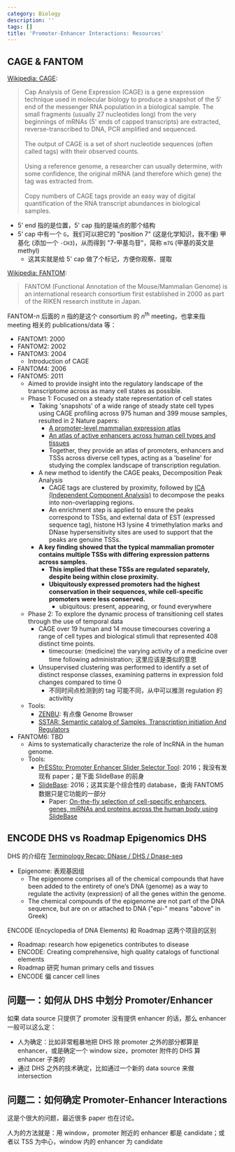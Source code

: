 ```yaml
---
category: Biology
description: ''
tags: []
title: 'Promoter-Enhancer Interactions: Resources'
---
```


## CAGE & FANTOM

[Wikipedia: CAGE](https://en.wikipedia.org/wiki/Cap_analysis_gene_expression):

> Cap Analysis of Gene Expression (CAGE) is a gene expression technique used in molecular biology to produce a snapshot of the 5′ end of the messenger RNA population in a biological sample. The small fragments (usually 27 nucleotides long) from the very beginnings of mRNAs (5' ends of capped transcripts) are extracted, reverse-transcribed to DNA, PCR amplified and sequenced.  
> <br/>
> The output of CAGE is a set of short nucleotide sequences (often called tags) with their observed counts.  
> <br/>
> Using a reference genome, a researcher can usually determine, with some confidence, the original mRNA (and therefore which gene) the tag was extracted from.  
> <br/>
> Copy numbers of CAGE tags provide an easy way of digital quantification of the RNA transcript abundances in biological samples.

- 5' end 指的是位置，5' cap 指的是端点的那个结构
- 5‘ cap 中有一个 `G`，我们可以把它的 "position 7" (这是化学知识，我不懂) 甲基化 (添加一个 `-CH3`)，从而得到 "7-甲基鸟苷"，简称 `m7G` (甲基的英文是 methyl)
    - 这其实就是给 5' cap 做了个标记，方便你观察、提取

[Wikipedia: FANTOM](https://en.wikipedia.org/wiki/FANTOM):

> FANTOM (Functional Annotation of the Mouse/Mammalian Genome) is an international research consortium first established in 2000 as part of the RIKEN research institute in Japan.

FANTOM-$n$ 后面的 $n$ 指的是这个 consortium 的 $n^{\text{th}}$ meeting，也拿来指 meeting 相关的 publications/data 等：

- FANTOM1: 2000
- FANTOM2: 2002
- FANTOM3: 2004
    - Introduction of CAGE
- FANTOM4: 2006
- FANTOM5: 2011
    - Aimed to provide insight into the regulatory landscape of the transcriptome across as many cell states as possible.
    - Phase 1: Focused on a steady state representation of cell states
        - Taking 'snapshots' of a wide range of steady state cell types using CAGE profiling across 975 human and 399 mouse samples, resulted in 2 Nature papers:
            - [A promoter-level mammalian expression atlas](https://www.nature.com/articles/nature13182)
            - [An atlas of active enhancers across human cell types and tissues](https://www.nature.com/articles/nature12787)
            - Together, they provide an atlas of promoters, enhancers and TSSs across diverse cell types, acting as a 'baseline' for studying the complex landscape of transcription regulation.
        - A new method to identify the CAGE peaks, Decomposition Peak Analysis
            - CAGE tags are clustered by proximity, followed by [ICA (Independent Component Analysis)](http://scikit-learn.org/stable/modules/decomposition.html#ica) to decompose the peaks into non-overlapping regions. 
            - An enrichment step is applied to ensure the peaks correspond to TSSs, and external data of EST (expressed sequence tag), histone H3 lysine 4 trimethylation marks and DNase hypersensitivity sites are used to support that the peaks are genuine TSSs.
        - **A key finding showed that the typical mammalian promoter contains multiple TSSs with differing expression patterns across samples.**
            - **This implied that these TSSs are regulated separately, despite being within close proximity.**
            - **Ubiquitously expressed promoters had the highest conservation in their sequences, while cell-specific promoters were less conserved.**
                - ubiquitous: present, appearing, or found everywhere
    - Phase 2: To explore the dynamic process of transitioning cell states through the use of temporal data
        - CAGE over 19 human and 14 mouse timecourses covering a range of cell types and biological stimuli that represented 408 distinct time points.
            - timecourse: (medicine) the varying activity of a medicine over time following administration; 这里应该是类似的意思
        - Unsupervised clustering was performed to identify a set of distinct response classes, examining patterns in expression fold changes compared to time 0
            - 不同时间点检测到的 tag 可能不同，从中可以推测 regulation 的 activitity
    - Tools:
        - [ZENBU](https://zenbu-wiki.gsc.riken.jp/zenbu/wiki/index.php/Main_Page): 有点像 Genome Browser
        - [SSTAR: Semantic catalog of Samples, Transcription initiation And Regulators](http://fantom.gsc.riken.jp/5/sstar/Main_Page)
- FANTOM6: TBD
    - Aims to systematically characterize the role of lncRNA in the human genome.
    - Tools:
        - [PrESSto: Promoter Enhancer Slider Selector Tool](http://pressto.binf.ku.dk/): 2016；我没有发现有 paper；是下面 SlideBase 的前身
        - [SlideBase](http://slidebase.binf.ku.dk/): 2016；这其实是个综合性的 database，查询 FANTOM5 数据只是它功能的一部分
            - Paper: [On-the-fly selection of cell-specific enhancers, genes, miRNAs and proteins across the human body using SlideBase](https://www.ncbi.nlm.nih.gov/pmc/articles/PMC5199134/)

## ENCODE DHS vs Roadmap Epigenomics DHS

DHS 的介绍在 [Terminology Recap: DNase / DHS / Dnase-seq](/biology/2019/01/15/terminology-recap-dnase-dhs-dnase-seq)

- Epigenome: 表观基因组
    - The epigenome comprises all of the chemical compounds that have been added to the entirety of one’s DNA (genome) as a way to regulate the activity (expression) of all the genes within the genome. 
    - The chemical compounds of the epigenome are not part of the DNA sequence, but are on or attached to DNA ("epi-" means "above" in Greek)

ENCODE (Encyclopedia of DNA Elements) 和 Roadmap 这两个项目的区别

- Roadmap: research how epigenetics contributes to disease
- ENCODE: Creating comprehensive, high quality catalogs of functional elements
- Roadmap 研究 human primary cells and tissues
- ENCODE 偏 cancer cell lines

## 问题一：如何从 DHS 中划分 Promoter/Enhancer

如果 data source 只提供了 promoter 没有提供 enhancer 的话，那么 enhancer 一般可以这么定：

- 人为确定：比如非常粗暴地把 DHS 除 promoter 之外的部分都算是 enhancer，或是确定一个 window size，promoter 附件的 DHS 算 enhancer 子类的
- 通过 DHS 之外的技术确定，比如通过一个新的 data source 来做 intersection

## 问题二：如何确定 Promoter-Enhancer Interactions

这是个很大的问题，最近很多 paper 也在讨论。

人为的方法就是：用 window，promoter 附近的 enhancer 都是 candidate；或者以 TSS 为中心，window 内的 enhancer 为 candidate